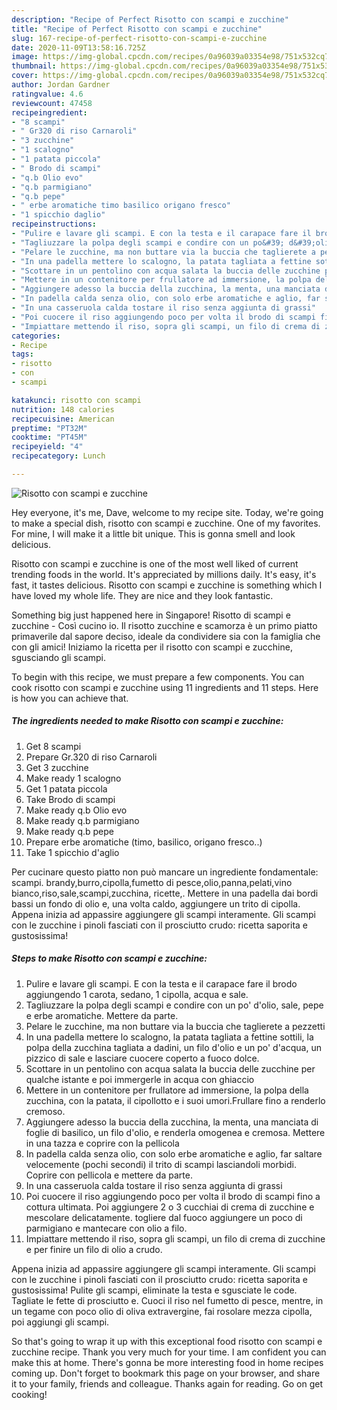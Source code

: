 ```yaml
---
description: "Recipe of Perfect Risotto con scampi e zucchine"
title: "Recipe of Perfect Risotto con scampi e zucchine"
slug: 167-recipe-of-perfect-risotto-con-scampi-e-zucchine
date: 2020-11-09T13:58:16.725Z
image: https://img-global.cpcdn.com/recipes/0a96039a03354e98/751x532cq70/risotto-con-scampi-e-zucchine-recipe-main-photo.jpg
thumbnail: https://img-global.cpcdn.com/recipes/0a96039a03354e98/751x532cq70/risotto-con-scampi-e-zucchine-recipe-main-photo.jpg
cover: https://img-global.cpcdn.com/recipes/0a96039a03354e98/751x532cq70/risotto-con-scampi-e-zucchine-recipe-main-photo.jpg
author: Jordan Gardner
ratingvalue: 4.6
reviewcount: 47458
recipeingredient:
- "8 scampi"
- " Gr320 di riso Carnaroli"
- "3 zucchine"
- "1 scalogno"
- "1 patata piccola"
- " Brodo di scampi"
- "q.b Olio evo"
- "q.b parmigiano"
- "q.b pepe"
- " erbe aromatiche timo basilico origano fresco"
- "1 spicchio daglio"
recipeinstructions:
- "Pulire e lavare gli scampi. E con la testa e il carapace fare il brodo aggiungendo 1 carota, sedano, 1 cipolla, acqua e sale."
- "Tagliuzzare la polpa degli scampi e condire con un po&#39; d&#39;olio, sale, pepe e erbe aromatiche. Mettere da parte."
- "Pelare le zucchine, ma non buttare via la buccia che taglierete a pezzetti"
- "In una padella mettere lo scalogno, la patata tagliata a fettine sottili, la polpa della zucchina tagliata a dadini, un filo d&#39;olio e un po&#39; d&#39;acqua, un pizzico di sale e lasciare cuocere coperto a fuoco dolce."
- "Scottare in un pentolino con acqua salata la buccia delle zucchine per qualche istante e poi immergerle in acqua con ghiaccio"
- "Mettere in un contenitore per frullatore ad immersione, la polpa della zucchina, con la patata, il cipollotto e i suoi umori.Frullare fino a renderlo cremoso."
- "Aggiungere adesso la buccia della zucchina, la menta, una manciata di foglie di basilico, un filo d&#39;olio, e renderla omogenea e cremosa. Mettere in una tazza e coprire con la pellicola"
- "In padella calda senza olio, con solo erbe aromatiche e aglio, far saltare velocemente (pochi secondi) il trito di scampi lasciandoli morbidi. Coprire con pellicola e mettere da parte."
- "In una casseruola calda tostare il riso senza aggiunta di grassi"
- "Poi cuocere il riso aggiungendo poco per volta il brodo di scampi fino a cottura ultimata. Poi aggiungere 2 o 3 cucchiai di crema di zucchine e mescolare delicatamente. togliere dal fuoco aggiungere un poco di parmigiano e mantecare con olio a filo."
- "Impiattare mettendo il riso, sopra gli scampi, un filo di crema di zucchine e per finire un filo di olio a crudo."
categories:
- Recipe
tags:
- risotto
- con
- scampi

katakunci: risotto con scampi 
nutrition: 148 calories
recipecuisine: American
preptime: "PT32M"
cooktime: "PT45M"
recipeyield: "4"
recipecategory: Lunch

---
```



![Risotto con scampi e zucchine](https://img-global.cpcdn.com/recipes/0a96039a03354e98/751x532cq70/risotto-con-scampi-e-zucchine-recipe-main-photo.jpg)

Hey everyone, it's me, Dave, welcome to my recipe site. Today, we're going to make a special dish, risotto con scampi e zucchine. One of my favorites. For mine, I will make it a little bit unique. This is gonna smell and look delicious.

Risotto con scampi e zucchine is one of the most well liked of current trending foods in the world. It's appreciated by millions daily. It's easy, it's fast, it tastes delicious. Risotto con scampi e zucchine is something which I have loved my whole life. They are nice and they look fantastic.

Something big just happened here in Singapore! Risotto di scampi e zucchine - Così cucino io. Il risotto zucchine e scamorza è un primo piatto primaverile dal sapore deciso, ideale da condividere sia con la famiglia che con gli amici! Iniziamo la ricetta per il risotto con scampi e zucchine, sgusciando gli scampi.


To begin with this recipe, we must prepare a few components. You can cook risotto con scampi e zucchine using 11 ingredients and 11 steps. Here is how you can achieve that.

<!--inarticleads1-->

##### The ingredients needed to make Risotto con scampi e zucchine:

1. Get 8 scampi
1. Prepare  Gr.320 di riso Carnaroli
1. Get 3 zucchine
1. Make ready 1 scalogno
1. Get 1 patata piccola
1. Take  Brodo di scampi
1. Make ready q.b Olio evo
1. Make ready q.b parmigiano
1. Make ready q.b pepe
1. Prepare  erbe aromatiche (timo, basilico, origano fresco..)
1. Take 1 spicchio d&#39;aglio


Per cucinare questo piatto non può mancare un ingrediente fondamentale: scampi. brandy,burro,cipolla,fumetto di pesce,olio,panna,pelati,vino bianco,riso,sale,scampi,zucchina, ricette,. Mettere in una padella dai bordi bassi un fondo di olio e, una volta caldo, aggiungere un trito di cipolla. Appena inizia ad appassire aggiungere gli scampi interamente. Gli scampi con le zucchine i pinoli fasciati con il prosciutto crudo: ricetta saporita e gustosissima! 

<!--inarticleads2-->

##### Steps to make Risotto con scampi e zucchine:

1. Pulire e lavare gli scampi. E con la testa e il carapace fare il brodo aggiungendo 1 carota, sedano, 1 cipolla, acqua e sale.
1. Tagliuzzare la polpa degli scampi e condire con un po&#39; d&#39;olio, sale, pepe e erbe aromatiche. Mettere da parte.
1. Pelare le zucchine, ma non buttare via la buccia che taglierete a pezzetti
1. In una padella mettere lo scalogno, la patata tagliata a fettine sottili, la polpa della zucchina tagliata a dadini, un filo d&#39;olio e un po&#39; d&#39;acqua, un pizzico di sale e lasciare cuocere coperto a fuoco dolce.
1. Scottare in un pentolino con acqua salata la buccia delle zucchine per qualche istante e poi immergerle in acqua con ghiaccio
1. Mettere in un contenitore per frullatore ad immersione, la polpa della zucchina, con la patata, il cipollotto e i suoi umori.Frullare fino a renderlo cremoso.
1. Aggiungere adesso la buccia della zucchina, la menta, una manciata di foglie di basilico, un filo d&#39;olio, e renderla omogenea e cremosa. Mettere in una tazza e coprire con la pellicola
1. In padella calda senza olio, con solo erbe aromatiche e aglio, far saltare velocemente (pochi secondi) il trito di scampi lasciandoli morbidi. Coprire con pellicola e mettere da parte.
1. In una casseruola calda tostare il riso senza aggiunta di grassi
1. Poi cuocere il riso aggiungendo poco per volta il brodo di scampi fino a cottura ultimata. Poi aggiungere 2 o 3 cucchiai di crema di zucchine e mescolare delicatamente. togliere dal fuoco aggiungere un poco di parmigiano e mantecare con olio a filo.
1. Impiattare mettendo il riso, sopra gli scampi, un filo di crema di zucchine e per finire un filo di olio a crudo.


Appena inizia ad appassire aggiungere gli scampi interamente. Gli scampi con le zucchine i pinoli fasciati con il prosciutto crudo: ricetta saporita e gustosissima! Pulite gli scampi, eliminate la testa e sgusciate le code. Tagliate le fette di prosciutto e. Cuoci il riso nel fumetto di pesce, mentre, in un tegame con poco olio di oliva extravergine, fai rosolare mezza cipolla, poi aggiungi gli scampi. 

So that's going to wrap it up with this exceptional food risotto con scampi e zucchine recipe. Thank you very much for your time. I am confident you can make this at home. There's gonna be more interesting food in home recipes coming up. Don't forget to bookmark this page on your browser, and share it to your family, friends and colleague. Thanks again for reading. Go on get cooking!
